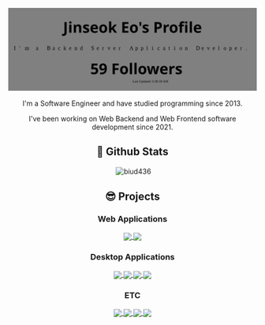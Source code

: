 <div align="center">
  
<p align="center"><img src="./profile.svg"></p>

I'm a Software Engineer and have studied programming since 2013. 
  
I've been working on Web Backend and Web Frontend software development since 2021. 
  
## 🧳 Github Stats

<p>&nbsp;<img align="center" src="https://github-readme-stats.vercel.app/api?username=biud436&show_icons=true&locale=en&theme=monokai&count_private=true" alt="biud436" /></p>

## 😎 Projects

### Web Applications

  <a href="https://github.com/biud436/blog-api-server">
    <img align="center" src="https://github-readme-stats.vercel.app/api/pin/?username=biud436&repo=blog-api-server&theme=monokai"/>
  </a>  
  
  <a href="https://github.com/biud436/blog-front">
    <img align="center" src="https://github-readme-stats.vercel.app/api/pin/?username=biud436&repo=blog-front&theme=monokai"/>
  </a>

### Desktop Applications

  <a href="https://github.com/biud436/InitialEditor">
    <img align="center" src="https://github-readme-stats.vercel.app/api/pin/?username=biud436&repo=InitialEditor&theme=monokai"/>
  </a>
  
  <a href="https://github.com/biud436/Initial2D">
    <img align="center" src="https://github-readme-stats.vercel.app/api/pin/?username=biud436&repo=Initial2D&theme=monokai"/>
  </a>  
  
  <a href="https://github.com/biud436/MV-App-Builder">
    <img align="center" src="https://github-readme-stats.vercel.app/api/pin/?username=biud436&repo=MV-App-Builder&theme=monokai"/>
  </a>    
  
  <a href="https://github.com/biud436/vscode-rgss-script-compiler">
    <img align="center" src="https://github-readme-stats.vercel.app/api/pin/?username=biud436&repo=vscode-rgss-script-compiler&theme=monokai"/>
  </a>    
  
### ETC
  
  <a href="https://github.com/biud436/MV">
    <img align="center" src="https://github-readme-stats.vercel.app/api/pin/?username=biud436&repo=MV&theme=monokai"/>
  </a>      
 
  <a href="https://github.com/biud436/MZ">
    <img align="center" src="https://github-readme-stats.vercel.app/api/pin/?username=biud436&repo=MZ&theme=monokai"/>
  </a>        
 
  <a href="https://github.com/biud436/RGSS3">
    <img align="center" src="https://github-readme-stats.vercel.app/api/pin/?username=biud436&repo=RGSS3&theme=monokai"/>
  </a>      

   <a href="https://github.com/biud436/Decrypter">
    <img align="center" src="https://github-readme-stats.vercel.app/api/pin/?username=biud436&repo=Decrypter&theme=monokai"/>
  </a>       
  
</div>
